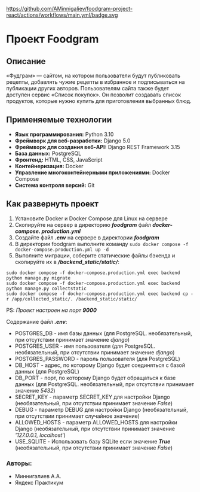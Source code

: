 https://github.com/AMinnigaliev/foodgram-project-react/actions/workflows/main.yml/badge.svg

# Проект Foodgram

## Описание

«Фудграм» — сайтом, на котором пользователи будут публиковать рецепты, 
добавлять чужие рецепты в избранное и подписываться на публикации других 
авторов. Пользователям сайта также будет доступен сервис «Список покупок». 
Он позволит создавать список продуктов, которые нужно купить для приготовления 
выбранных блюд.

## Применяемые технологии

- **Язык программирования:** Python 3.10
- **Фреймворк для веб-разработки:** Django 5.0
- **Фреймворк для создания веб-API:** Django REST Framework 3.15
- **База данных:** PostgreSQL
- **Фронтенд:** HTML, CSS, JavaScript
- **Контейнеризация:** Docker
- **Управление многоконтейнерными приложениями:** Docker Compose
- **Система контроля версий:** Git

## Как развернуть проект

1. Установите Docker и Docker Compose для Linux на сервере
2. Скопируйте на сервер в директорию ***foodgram*** файл ***docker-compose.
   production.yml***
3. Создайте файл ***.env*** на сервере в директории ***foodgram***
4. В директории foodgram выполните команду `sudo docker compose -f 
   docker-compose.production.yml up -d `
5. Выполните миграции, соберите статические файлы бэкенда и скопируйте их в 
   ***/backend_static/static/***:
```
sudo docker compose -f docker-compose.production.yml exec backend python manage.py migrate
sudo docker compose -f docker-compose.production.yml exec backend python manage.py collectstatic
sudo docker compose -f docker-compose.production.yml exec backend cp -r /app/collected_static/. /backend_static/static/
```
PS: *Проект настроен на порт ***9000****

Содержание файл ***.env***:
- POSTGRES_DB - имя базы данных (для PostgreSQL. необязательный, при 
  отсутствии принимает значение *django*)
- POSTGRES_USER - имя пользователя (для PostgreSQL. необязательный, при 
  отсутствии принимает значение *django*)
- POSTGRES_PASSWORD - пароль пользователя (для PostgreSQL)
- DB_HOST - адрес, по которому Django будет соединяться с базой данных (для 
  PostgreSQL)
- DB_PORT - порт, по которому Django будет обращаться к базе данных (для 
  PostgreSQL. необязательный, при отсутствии принимает значение *5432*)
- SECRET_KEY - параметр SECRET_KEY для настройки Django (необязательный, 
  при отсутствии принимает значение *False*)
- DEBUG - параметр DEBUG для настройки Django (необязательный, 
  при отсутствии принимает случайное значение)
- ALLOWED_HOSTS - параметр ALLOWED_HOSTS для настройки Django 
  (необязательный, при отсутствии принимает значение *'127.0.0.1, localhost'*)
- USE_SQLITE - Использовать базу SQLite если значение ***True*** 
  (необязательный, при отсутствии принимает значение *False*)


### Авторы:
- Миннигалиев А.А.
- Яндекс Практикум
